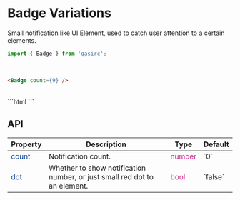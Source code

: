 # Badge Variations

Small notification like UI Element, used to catch user attention to a certain elements.

```javascript
import { Badge } from 'qasirc';
```

<br />

```html
<Badge count={9} />
```
<br />
```html
<Badge dot={true} />
```
<br />

## API

<table style="width: 100%">
  <thead>
    <tr>
      <th>Property</th>
      <th>Description</th>
      <th>Type</th>
      <th>Default</th>
    </tr>
  </thead>
  <tbody>
    <tr>
      <td style="color: #003a8c">count</td>
      <td>Notification count.</td>
      <td style="color: #c41d7f">number</td>
      <td>`0`</td>
    </tr>
    <tr>
      <td style="color: #003a8c">dot</td>
      <td>Whether to show notification number, or just small red dot to an element.</td>
      <td style="color: #c41d7f">bool</td>
      <td>`false`</td>
    </tr>
  </tbody>
</table>
